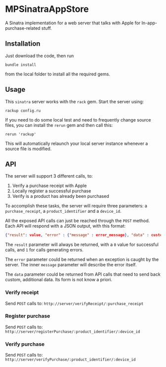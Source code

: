# MPSinatraAppStore

A Sinatra implementation for a web server that talks with Apple for In-app-purchase-related stuff.

## Installation

Just download the code, then run

``` shell
bundle install
```

from the local folder to install all the required gems.

## Usage

This `sinatra` server works with the `rack` gem. Start the server using:

``` shell
rackup config.ru
```

If you need to do some local test and need to frequently change source files, you can install the `rerun` gem and then
call this:

``` shell
rerun 'rackup'
```

This will automatically relaunch your local server instance whenever a source file is modified.

## API

The server will support 3 different calls, to:
  1. Verify a purchase receipt with Apple
  2. Locally register a successful purchase
  3. Verify is a product has already been purchased

To accomplish these tasks, the server will require three parameters: a `purchase_receipt`, a `product_identifier` and a `device_id`.

All the exposed API calls can just be reached through the `POST` method.
Each API will respond with a JSON output, with this format:

``` json
{"result": value, "error" : {"message" : error_message}, "data" : custom_data}
```

The `result` parameter will always be returned, with a `0` value for successful calls, and `1` for calls generating errors.

The `error` parameter could be returned when an exception is caught by the server. The inner `message` parameter will
describe the error itself.

The `data` parameter could be returned from API calls that need to send back custom, additional data. Its form is not know a priori.

### Verify receipt

Send `POST` calls to: `http://server/verifyReceipt/:purchase_receipt`

### Register purchase

Send `POST` calls to: `http://server/registerPurchase/:product_identifier/:device_id`

### Verify purchase

Send `POST` calls to: `http://server/verifyPurchase/:product_identifier/:device_id`